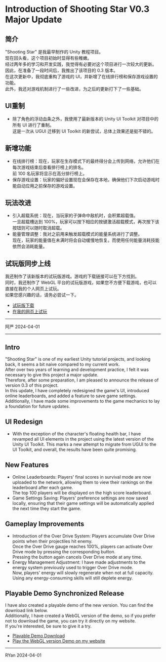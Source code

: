 # Introduction of Shooting Star V0.3 Major Update

## 简介 

"Shooting Star" 是我最早制作的 Unity 教程项目。<br>现在回头看，这个项目初始时显得有些稚嫩。<br>经过两年多的学习和开发实践，我觉得有必要对这个项目进行一次较大的更新。<br>因此，在准备了一段时间后，我推出了该项目的 0.3 版本。<br>在这次更新中，我彻底重构了游戏的 UI，并新增了在线排行榜和保存游戏设置的功能。<br>此外，我还对游戏机制进行了一些改进，为之后的更新打下了一些基础。

## UI重制

- 除了角色的浮动血条之外，我使用了最新版本的 Unity UI Toolkit 对项目中的所有 UI 进行了重制。<br>这是一次从 UGUI 迁移到 UI Toolkit 的新尝试，总体上效果还是挺不错的。

## 新增功能

- 在线排行榜：现在，玩家在生存模式下的最终得分会上传到网络，允许他们在每次游戏结束后查看排行榜上的排名。<br>前 100 名玩家将显示在高分排行榜上。
- 保存游戏设置：玩家的偏好设置现在会保存在本地，确保他们下次启动游戏时能自动应用之前保存的游戏设置。

## 玩法改进

- 引入超载系统：现在，当玩家的子弹命中敌机时，会积累超载值。<br>一旦超载槽达到 100%，玩家可以按下相应的按键激活超载模式，再次按下该按钮则可以随时取消超载。
- 能量管理调整：我对之前用来触发超载模式的能量系统进行了调整。<br>现在，玩家的能量值在未满时将会自动缓慢地恢复。而使用任何能量消耗技能依然会消耗能量。

## 试玩版同步上线

我还制作了该新版本的试玩版游戏。游戏的下载链接可以在下方找到。<br>同时，我还制作了 WebGL 平台的试玩版游戏，如果您不方便下载游戏，也可以直接在我的个人网页上试玩。<br>如果您感兴趣的话，请务必尝试一下。

- [试玩版下载](../../../projects/unity/shooting-star/RYanXuDev_ShootingStar_V0.3.3_Windows_Development.zip)
- [在我的网页上试玩](https://ryanxudev.github.io/)

----

阿严 2024-04-01

----

## Intro

"Shooting Star" is one of my earliest Unity tutorial projects, and looking back, it seems a bit naive compared to my current work. <br>
After over two years of learning and development practice, I felt it was necessary to give this project a major update. <br>Therefore, after some preparation, I am pleased to announce the release of version 0.3 of this project. <br>
In this update, I have completely redesigned the game's UI, introduced online leaderboards, and added a feature to save game settings. <br>
Additionally, I have made some improvements to the game mechanics to lay a foundation for future updates.

## UI Redesign

- With the exception of the character's floating health bar, I have revamped all UI elements in the project using the latest version of the Unity UI Toolkit. This marks a new attempt to migrate from UGUI to the UI Toolkit, and overall, the results have been quite promising.

## New Features

- Online Leaderboards: Players' final scores in survival mode are now uploaded to the network, allowing them to view their rankings on the leaderboard after each game. <br>
The top 100 players will be displayed on the high score leaderboard.
- Game Settings Saving: Players' preference settings are now saved locally, ensuring that their game settings will be automatically applied the next time they start the game.

## Gameplay Improvements

- Introduction of the Over Drive System: Players accumulate Over Drive points when their projectiles hit enemy. <br>Once the Over Drive gauge reaches 100%, players can activate Over Drive mode by pressing the corresponding button. <br>Pressing the button again cancels Over Drive mode at any time.
- Energy Management Adjustment: I have made adjustments to the energy system previously used to trigger Over Drive mode. <br>Now, players' energy will slowly regenerate when not at full capacity. Using any energy-consuming skills will still deplete energy.

## Playable Demo Synchronized Release

I have also created a playable demo of the new version. You can find the download link below. <br>Additionally, I have created a WebGL version of the demo, so if you prefer not to download the game, you can try it directly on my website. <br>If you're interested, be sure to give it a try.

- [Playable Demo Download](../../../projects/unity/shooting-star/RYanXuDev_ShootingStar_V0.3.3_Windows_Development.zip)
- [Play the WebGL version Demo on my website](https://ryanxudev.github.io/)

----

RYan 2024-04-01
